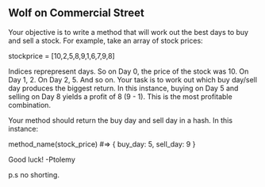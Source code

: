 ## Wolf on Commercial Street

Your objective is to write a method that will work out the best days to buy and sell a stock. For example, take an array of stock prices:

stockprice = [10,2,5,8,9,1,6,7,9,8]

Indices reprepresent days. So on Day 0, the price of the stock was 10. On Day 1, 2. On Day 2, 5. And so on. Your task is to work out which buy day/sell day produces the biggest return. In this instance, buying on Day 5 and selling on Day 8 yields a profit of 8 (9 - 1). This is the most profitable combination. 

Your method should return the buy day and sell day in a hash. In this instance:

method_name(stock_price) #=> { buy_day: 5, sell_day: 9 }

Good luck!
-Ptolemy

p.s no shorting.
